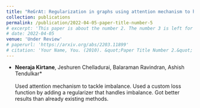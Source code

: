 ```yaml
---
title: "ReGrAt: Regularization in graphs using attention mechanism to handle class imbalance"
collection: publications
permalink: /publication/2022-04-05-paper-title-number-5
# excerpt: 'This paper is about the number 2. The number 3 is left for future work.'
# date: 2022-04-05
venue: 'Under Review'
# paperurl: 'https://arxiv.org/abs/2203.11899'
# citation: 'Your Name, You. (2010). &quot;Paper Title Number 2.&quot; <i>Journal 1</i>. 1(2).'
---
```

* **Neeraja Kirtane**, Jeshuren Chelladurai, Balaraman Ravindran, Ashish Tendulkar*<br><br> Used attention mechanism to tackle imbalance. Used a custom loss function by adding a regularizer that handles imbalance.  Got better results than already existing methods.

         
        

<!-- Recommended citation: Your Name, You. (2010). "Paper Title Number 2." <i>Journal 1</i>. 1(2). -->